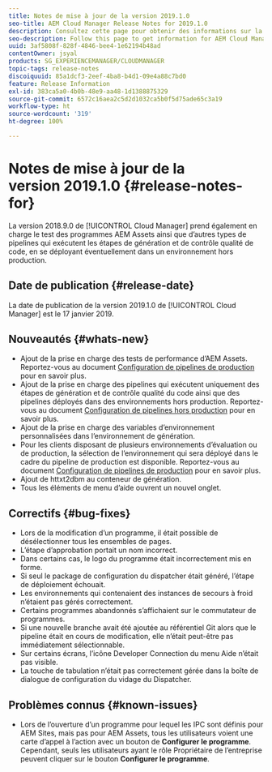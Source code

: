 ```yaml
---
title: Notes de mise à jour de la version 2019.1.0
seo-title: AEM Cloud Manager Release Notes for 2019.1.0
description: Consultez cette page pour obtenir des informations sur la version 2019.1.0 de Cloud Manager.
seo-description: Follow this page to get information for AEM Cloud Manager Release 2019.1.0.
uuid: 3af5808f-828f-4846-bee4-1e62194b48ad
contentOwner: jsyal
products: SG_EXPERIENCEMANAGER/CLOUDMANAGER
topic-tags: release-notes
discoiquuid: 85a1dcf3-2eef-4ba8-b4d1-09e4a88c7bd0
feature: Release Information
exl-id: 383ca5a0-4b0b-48e9-aa48-1d1388875329
source-git-commit: 6572c16aea2c5d2d1032ca5b0f5d75ade65c3a19
workflow-type: ht
source-wordcount: '319'
ht-degree: 100%

---
```


# Notes de mise à jour de la version 2019.1.0 {#release-notes-for}

La version 2018.9.0 de [!UICONTROL Cloud Manager] prend également en charge le test des programmes AEM Assets ainsi que d’autres types de pipelines qui exécutent les étapes de génération et de contrôle qualité de code, en se déployant éventuellement dans un environnement hors production.

## Date de publication {#release-date}

La date de publication de la version 2019.1.0 de [!UICONTROL Cloud Manager] est le 17 janvier 2019.

## Nouveautés {#whats-new}

* Ajout de la prise en charge des tests de performance d’AEM Assets. Reportez-vous au document [Configuration de pipelines de production](/help/using/production-pipelines.md) pour en savoir plus.
* Ajout de la prise en charge des pipelines qui exécutent uniquement des étapes de génération et de contrôle qualité du code ainsi que des pipelines déployés dans des environnements hors production. Reportez-vous au document [Configuration de pipelines hors production](/help/using/non-production-pipelines.md) pour en savoir plus.
* Ajout de la prise en charge des variables d’environnement personnalisées dans l’environnement de génération.
* Pour les clients disposant de plusieurs environnements d’évaluation ou de production, la sélection de l’environnement qui sera déployé dans le cadre du pipeline de production est disponible. Reportez-vous au document [Configuration de pipelines de production](/help/using/production-pipelines.md) pour en savoir plus.
* Ajout de httxt2dbm au conteneur de génération.
* Tous les éléments de menu d’aide ouvrent un nouvel onglet.

## Correctifs {#bug-fixes}

* Lors de la modification d’un programme, il était possible de désélectionner tous les ensembles de pages.
* L’étape d’approbation portait un nom incorrect.
* Dans certains cas, le logo du programme était incorrectement mis en forme.
* Si seul le package de configuration du dispatcher était généré, l’étape de déploiement échouait.
* Les environnements qui contenaient des instances de secours à froid n’étaient pas gérés correctement.
* Certains programmes abandonnés s’affichaient sur le commutateur de programmes.
* Si une nouvelle branche avait été ajoutée au référentiel Git alors que le pipeline était en cours de modification, elle n’était peut-être pas immédiatement sélectionnable.
* Sur certains écrans, l’icône Developer Connection du menu Aide n’était pas visible.
* La touche de tabulation n’était pas correctement gérée dans la boîte de dialogue de configuration du vidage du Dispatcher.

## Problèmes connus {#known-issues}

* Lors de l’ouverture d’un programme pour lequel les IPC sont définis pour AEM Sites, mais pas pour AEM Assets, tous les utilisateurs voient une carte d’appel à l’action avec un bouton de **Configurer le programme**. Cependant, seuls les utilisateurs ayant le rôle Propriétaire de l’entreprise peuvent cliquer sur le bouton **Configurer le programme**.
